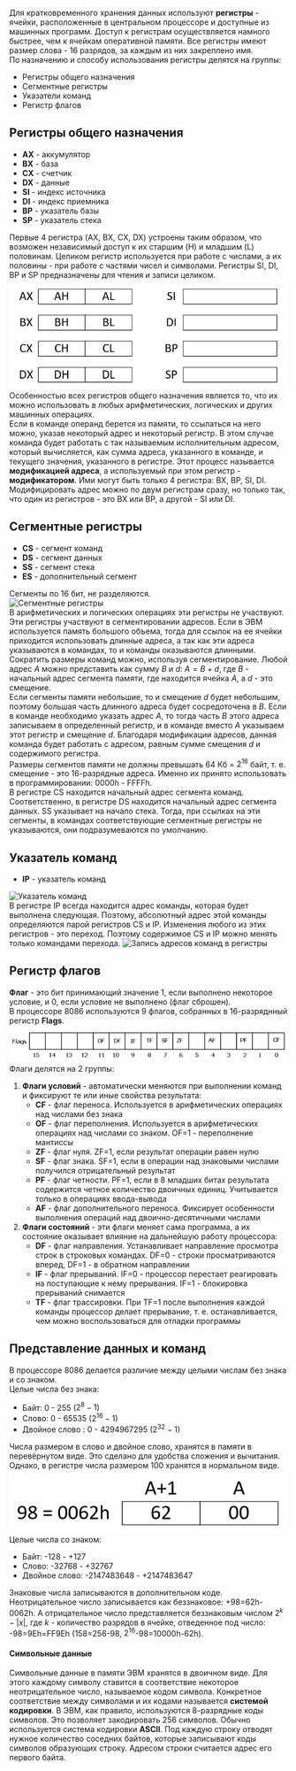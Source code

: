 Для кратковременного хранения данных используют **регистры** - ячейки, расположенные в центральном процессоре и доступные из машинных программ. Доступ к регистрам осуществляется намного быстрее, чем к ячейкам оперативной памяти. Все регистры имеют размер слова - 16 разрядов, за каждым из них закреплено имя.  
По назначению и способу использования регистры делятся на группы: 
- Регистры общего назначения
- Сегментные регистры
- Указатели команд 
- Регистр флагов
## Регистры общего назначения
- **AX** - аккумулятор
- **BX** - база
- **CX** - счетчик
- **DX** - данные
- **SI** - индекс источника
- **DI** - индекс приемника
- **BP** - указатель базы
- **SP** - указатель стека
  
Первые 4 регистра (AX, BX, CX, DX) устроены таким образом, что возможен независимый доступ к их старшим (H) и младшим (L) половинам. Целиком регистр используется при работе с числами, а их половины - при работе с частями чисел и символами. Регистры SI, DI, BP и SP предназначены для чтения и записи целиком.  
![Регистры общего назначения](../Pictures/02_01.%20Регистры%20общего%20назначения.png)  
Особенностью всех регистров общего назначения является то, что их можно использовать в любых арифметических, логических и других машинных операциях.  
Если в команде операнд берется из памяти, то ссылаться на него можно, указав некоторый адрес и некоторый регистр. В этом случае команда будет работать с так называемым исполнительным адресом, который вычисляется, как сумма адреса, указанного в команде, и текущего значения, указанного в регистре. Этот процесс называется **модификацией адреса**, а используемый при этом регистр - **модификатором**. Ими могут быть только 4 регистра: BX, BP, SI, DI. Модифицировать адрес можно по двум регистрам сразу, но только так, что один из регистров - это BX или BP, а другой - SI или DI.
## Сегментные регистры
- **CS** - сегмент команд
- **DS** - сегмент данных
- **SS** - сегмент стека
- **ES** - дополнительный сегмент
  
Сегменты по 16 бит, не разделяются.  
![Сегментные регистры](02_02.%20Сегментные%20регистры.png)  
В арифметических и логических операциях эти регистры не участвуют. Эти регистры участвуют в сегментировании адресов. Если в ЭВМ используется память большого объема, тогда для ссылок на ее ячейки приходится использовать длинные адреса, а так как эти адреса указываются в командах, то и команды оказываются длинными.  
Сократить размеры команд можно, используя сегментирование. Любой адрес $A$ можно представить как сумму $B$ и $d$: $A=B+d$, где $B$ - начальный адрес сегмента памяти, где находится ячейка $A$, а $d$ - это смещение.  
Если сегменты памяти небольшие, то и смещение $d$ будет небольшим, поэтому большая часть длинного адреса будет сосредоточена в $B$. Если в команде необходимо указать адрес $A$, то тогда часть $B$ этого адреса записываем в определенный регистр, и в команде вместо $A$ указываем этот регистр и смещение $d$. Благодаря модификации адресов, данная команда будет работать с адресом, равным сумме смещения $d$ и содержимого регистра.  
Размеры сегментов памяти не должны превышать 64 Кб = $2^{16}$ байт, т. е. смещение - это 16-разрядные адреса. Именно их принято использовать в программировании: 0000h - FFFFh.  
В регистре CS находится начальный адрес сегмента команд. Соответственно, в регистре DS находится начальный адрес сегмента данных. SS указывает на начало стека. Тогда, при ссылках на эти сегменты, в командах соответствующие сегментные регистры не указываются, они подразумеваются по умолчанию.
## Указатель команд
- **IP** - указатель команд
  
![Указатель команд](02_03.%20Указатель%20команд.png)  
В регистре IP всегда находится адрес команды, которая будет выполнена следующая. Поэтому, абсолютный адрес этой команды определяются парой регистров CS и IP. Изменения любого из этих регистров - это переход. Поэтому содержимое CS и IP можно менять только командами перехода.
![Запись адресов команд в регистры](02_04.%20Запись%20адресов%20команд%20в%20регистры.png)  
## Регистр флагов
**Флаг** - это бит принимающий значение 1, если выполнено некоторое условие, и 0, если условие не выполнено (флаг сброшен).  
В процессоре 8086 используются 9 флагов, собранных в 16-разряднный регистр **Flags**.  
![Регистр флагов](../Pictures/02_05.%20Регистр%20флагов.png)  
Флаги делятся на 2 группы:  
1. **Флаги условий** - автоматически меняются при выполнении команд и фиксируют те или иные свойства результата:
	- **CF** - флаг переноса. Используется в арифметических операциях над числами без знака
	- **OF** - флаг переполнения. Используется в арифметических операциях над числами со знаком. OF=1 - переполнение мантиссы
	- **ZF** - флаг нуля. ZF=1, если результат операции равен нулю
	- **SF** - флаг знака. SF=1, если в операции над знаковыми числами получился отрицательный результат
	- **PF** - флаг четности. PF=1, если в 8 младших битах результата содержится четное количество двоичных единиц. Учитывается только в операциях ввода-вывода
	- **AF** - флаг дополнительного переноса. Фиксирует особенности выполнения операций над двоично-десятичными числами
2. **Флаги состояний** - эти флаги меняет сама программа, а их состояние оказывает влияние на дальнейшую работу процессора:
	- **DF** - флаг направления. Устанавливает направление просмотра строк в строковых командах. DF=0 - строки просматриваются вперед, DF=1 - в обратном направлении
	- **IF** - флаг прерываний. IF=0 - процессор перестает реагировать на поступающие к нему прерывания. IF=1 - блокировка прерываний снимается
	- **TF** - флаг трассировки. При TF=1 после выполнения каждой команды процессор делает прерывание, т. е. останавливается, чем можно воспользоваться для отладки программы
## Представление данных и команд
В процессоре 8086 делается различие между целыми числам без знака и со знаком.  
Целые числа без знака:
- Байт: 0 - 255 ($2^8-1$)
- Слово: 0 - 65535 ($2^{16}-1$)
- Двойное слово : 0 - 4294967295 ($2^{32}-1$)
  
Числа размером в слово и двойное слово, хранятся в памяти в перевёрнутом виде. Это сделано для удобства сложения и вычитания. Однако, в регистре числа размером 100 хранятся в нормальном виде.  
![Хранение числа 98 в памяти](../Pictures/02_06.%20Хранение%20числа%2098%20в%20памяти.png)  
Целые числа со знаком:
- Байт: -128 - +127
- Слово: -32768 - +32767
- Двойное слово: -2147483648 - +2147483647
  
Знаковые числа записываются в дополнительном коде. Неотрицательное число записывается как беззнаковое: +98=62h-0062h. А отрицательное число представляется беззнаковым числом $2^k-|x|$, где $k$ - количество разрядов в ячейке, отведенное под число: -98=9Eh=FF9Eh (158=256-98, $2^{16}$-98=10000h-62h).  
#### Символьные данные
Символьные данные в памяти ЭВМ хранятся в двоичном виде. Для этого каждому символу ставится в соответствие некоторое неотрицательное число, называемое кодом символа. Конкретное соответствие между символами и их кодами называется **системой кодировки**. В ЭВМ, как правило, используются 8-разрядные коды символов. Это позволяет закодировать 256 символов. Обычно используется система кодировки **ASCII**. Под каждую строку отводят нужное количество соседних байтов, которые записывают коды символов образующих строку. Адресом строки считается адрес его первого байта.